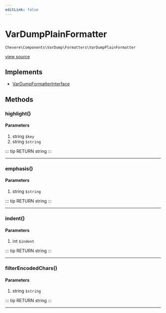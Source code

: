 ```yaml
---
editLink: false
---
```


# VarDumpPlainFormatter

`Chevere\Components\VarDump\Formatters\VarDumpPlainFormatter`

[view source](https://github.com/chevere/chevere/blob/master/VarDump/Formatters/VarDumpPlainFormatter.php)

## Implements

- [VarDumpFormatterInterface](../../../Interfaces/VarDump/VarDumpFormatterInterface.md)

## Methods

### highlight()

#### Parameters

1. string `$key`
2. string `$string`

::: tip RETURN
string
:::

---

### emphasis()

#### Parameters

1. string `$string`

::: tip RETURN
string
:::

---

### indent()

#### Parameters

1. int `$indent`

::: tip RETURN
string
:::

---

### filterEncodedChars()

#### Parameters

1. string `$string`

::: tip RETURN
string
:::

---

